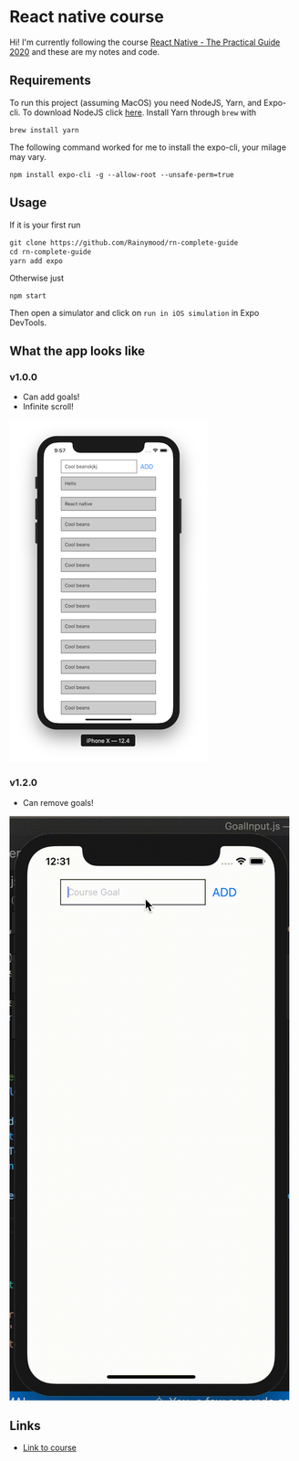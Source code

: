 # React native course

Hi! I'm currently following the course [React Native - The Practical Guide 2020](https://www.udemy.com/course/react-native-the-practical-guide/) and these are my notes and code.

## Requirements

To run this project (assuming MacOS) you need NodeJS, Yarn, and Expo-cli. To download NodeJS click [here](). Install Yarn through `brew` with

```
brew install yarn
```

The following command worked for me to install the expo-cli, your milage may vary.

```
npm install expo-cli -g --allow-root --unsafe-perm=true
```

## Usage

If it is your first run 

```
git clone https://github.com/Rainymood/rn-complete-guide
cd rn-complete-guide
yarn add expo
```

Otherwise just

```
npm start
```

Then open a simulator and click on `run in iOS simulation` in Expo
DevTools.

## What the app looks like

### v1.0.0

* Can add goals!
* Infinite scroll!

![](/doc/img1.png)

### v1.2.0

* Can remove goals! 

![](/doc/img2.gif)

## Links

* [Link to course](https://www.udemy.com/course/react-native-the-practical-guide/)